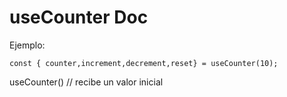 # useCounter Doc


Ejemplo: 

```
const { counter,increment,decrement,reset} = useCounter(10);
```

useCounter() // recibe un valor inicial